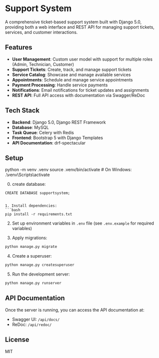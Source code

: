 # Support System

A comprehensive ticket-based support system built with Django 5.0, providing both a web interface and REST API for managing support tickets, services, and customer interactions.

## Features

- **User Management**: Custom user model with support for multiple roles (Admin, Technician, Customer)
- **Support Tickets**: Create, track, and manage support tickets
- **Service Catalog**: Showcase and manage available services
- **Appointments**: Schedule and manage service appointments
- **Payment Processing**: Handle service payments
- **Notifications**: Email notifications for ticket updates and assignments
- **REST API**: Full API access with documentation via Swagger/ReDoc

## Tech Stack

- **Backend**: Django 5.0, Django REST Framework
- **Database**: MySQL
- **Task Queue**: Celery with Redis
- **Frontend**: Bootstrap 5 with Django Templates
- **API Documentation**: drf-spectacular

## Setup

python -m venv .venv
source .venv/bin/activate  # On Windows: .\venv\Scripts\activate

0. create database:

```
CREATE DATABASE supportsystem;
```

```

1. Install dependencies:
```bash
pip install -r requirements.txt
```

2. Set up environment variables in `.env` file (see `.env.example` for required variables)

3. Apply migrations:

```bash
python manage.py migrate
```

4. Create a superuser:

```bash
python manage.py createsuperuser
```

5. Run the development server:

```bash
python manage.py runserver
```

## API Documentation

Once the server is running, you can access the API documentation at:

- Swagger UI: `/api/docs/`
- ReDoc: `/api/redoc/`

## License

MIT
